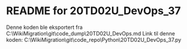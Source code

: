 # README for 20TD02U_DevOps_37
Denne koden ble eksportert fra C:\WikiMigration\git\code_dump\20TD02U_DevOps.md
Link til denne koden: C:\WikiMigration\git\code_repo\Python\20TD02U_DevOps_37.py

